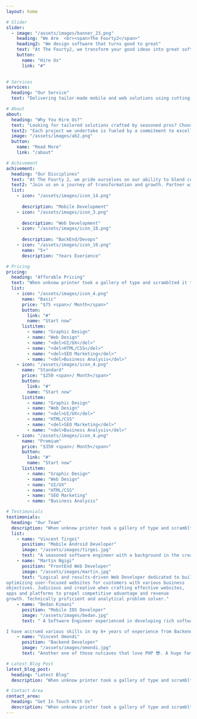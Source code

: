 ```yaml
---
layout: home

# Slider
slider:
  - image: "/assets/images/banner_23.png"
    heading: "We Are  <br><span>The Fourty2</span>"
    heading2: "We design software that turns good to great"
    text: "At The Fourty2, we transform your good ideas into great software solutions. Specializing in mobile and web development, we bring your vision to life with precision and creativity. Partner with us and experience digital craftsmanship that drives results."
    button:
      name: "Hire Us"
      link: "#"
 

# Services
services:
  heading: "Our Service"
  text: "Delivering tailor-made mobile and web solutions using cutting-edge technologies."

# About
about:
  heading: "Why You Hire Us?"
  text: "Looking for tailored solutions crafted by seasoned pros? Choose us and benefit from a partnership where innovation, expertise, and personalized attention converge to create your ideal website. We're not just developers; we're problem solvers dedicated to your success."
  text2: "Each project we undertake is fueled by a commitment to excellence and driven by a desire to innovate. With our lean, expert-driven team, you'll see efficiency in execution and creativity in every solution, ensuring that your website not only meets but exceeds your expectations. Trust us to deliver a product that sets you apart in the digital landscape, enhancing both user engagement and your brand's online presence."
  image: "/assets/images/ab2.png"
  button:
    name: "Read More"
    link: "/about"

# Achivement
achivement:
  heading: "Our Disciplines"
  text: "At The Fourty 2, we pride ourselves on our ability to blend cutting-edge technology with proven strategies to deliver exceptional digital solutions. Our expert team is equipped with diverse skills across mobile, web, and backend development, ensuring comprehensive coverage of all your software needs. Whether you're looking to build a mobile app that captivates your audience, a dynamic website that drives conversions, or robust backend systems that scale, we have the skills and experience to bring your vision to life."
  text2: "Join us on a journey of transformation and growth. Partner with us for your next project and experience digital solutions that are not only effective but truly transformative."
  list:
    - icon: "/assets/images/icon_14.png"
     
      description: "Mobile Development"
    - icon: "/assets/images/icon_3.png"
      
      description: "Web Development"
    - icon: "/assets/images/icon_18.png"
     
      description: "BackEnd/Devops"
    - icon: "/assets/images/icon_10.png"
      name: "5+"
      description: "Years Exerience"

# Pricing
pricing:
  heading: "Afforable Pricing"
  text: "When unknow printer took a gallery of type and scramblted it to make a type specimen book"
  list:
    - icon: "/assets/images/icon_4.png"
      name: "Basic"
      price: "$75 <span>/ Month</span>"
      button:
        link: "#"
        name: "Start now"
      listitem:
        - name: "Graphic Design"
        - name: "Web Design"
        - name: "<del>UI/UX</del>"
        - name: "<del>HTML/CSS</del>"
        - name: "<del>SEO Marketing</del>"
        - name: "<del>Business Analysis</del>"
    - icon: "/assets/images/icon_4.png"
      name: "Standard"
      price: "$250 <span>/ Month</span>"
      button:
        link: "#"
        name: "Start now"
      listitem:
        - name: "Graphic Design"
        - name: "Web Design"
        - name: "<del>UI/UX</del>"
        - name: "HTML/CSS"
        - name: "<del>SEO Marketing</del>"
        - name: "<del>Business Analysis</del>"
    - icon: "/assets/images/icon_4.png"
      name: "Premium"
      price: "$350 <span>/ Month</span>"
      button:
        link: "#"
        name: "Start now"
      listitem:
        - name: "Graphic Design"
        - name: "Web Design"
        - name: "UI/UX"
        - name: "HTML/CSS"
        - name: "SEO Marketing"
        - name: "Business Analysis"

# Testimonials
testimonials:
  heading: "Our Team"
  description: "When unknow printer took a gallery of type and scramblted it to make a type specimen book"
  list:
    - name: "Vincent Tirgei"
      position: "Mobile Android Developer"
      image: "/assets/images/tirgei.jpg"
      text: "A seasoned software engineer with a background in the creation and execution of innovative solutions to modern everyday problems. I have hands-on experience in all aspects of the software development lifecycle and end-to-end project development, from conceptualization all through to development, testing and deployment. "
    - name: "Martin Ngigi"
      position: "FrontEnd Web Developer"
      image: "/assets/images/martin.jpg"
      text: "Logical and results-driven Web Developer dedicated to building and
optimizing user-focused websites for customers with various business
objectives. Judicious and creative when crafting effective websites,
apps and platforms to propel competitive advantage and revenue
growth. Technically proficient and analytical problem solver."
    - name: "Bedan Kimani"
      position: "Mobile IOS Developer"
      image: "/assets/images/bedan.jpg"
      text: " A Software Engineer experienced in developing rich software solutions with a focus on efficiency, usability and scalability

I have accrued various skills in my 6+ years of experience from Backend development in PHP, Python and Node, Mobile development (Android and iOS) to Leadership skills, leading various teams in developing products that have been used in various places around the world"
    - name: "Vincent Omondi"
      position: "Backend Developer"
      image: "/assets/images/omondi.jpg"
      text: "Another one of those nutcases that love PHP 😎. A huge fan of Laravel and has used it for almost 7 years now."

# Latest Blog Post
latest_blog_post:
  heading: "Latest Blog"
  description: "When unknow printer took a gallery of type and scramblted it to make a type specimen book"

# Contact Area
contact_area:
  heading: "Get In Touch With Us"
  description: "When unknow printer took a gallery of type and scramblted it to make a type specimen book"
---
```

